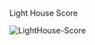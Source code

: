 Light House Score 

![LightHouse-Score](https://user-images.githubusercontent.com/36037210/91865139-b4242400-ec8e-11ea-95ae-79280316a765.png)
